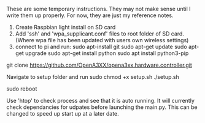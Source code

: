 These are some temporary instructions. They may not make sense until I write them up properly.
For now, they are just my reference notes.

1) Create Raspbian light install on SD card
2) Add 'ssh' and 'wpa_supplicant.conf' files to root folder of SD card.
    (Where wpa file has been updated with users own wireless settings)
3) connect to pi and run:
sudo apt-install git
sudo apt-get update
sudo apt-get upgrade
sudo apt-get install python
sudo apt install python3-pip

git clone https://github.com/OpenA3XX/opena3xx.hardware.controller.git

Navigate to setup folder and run
sudo chmod +x setup.sh
./setup.sh

sudo reboot

Use 'htop' to check process and see that it is auto running.
It will currently check dependancies for udpates before launching the main.py.
This can be changed to speed up start up at a later date.